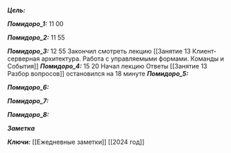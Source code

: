
***Цель:***  

***Помидоро_1:*** 11 00

***Помидоро_2:*** 11 55

***Помидоро_3:*** 12 55
Закончил смотреть лекцию [[Занятие 13 Клиент-серверная архитектура. Работа с управляемыми формами. Команды и События]]
***Помидоро_4:*** 15 20
Начал лекцию Ответы [[Занятие 13 Разбор вопросов]]
остановился на 18 минуте
***Помидоро_5:*** 

***Помидоро_6:*** 

***Помидоро_7:*** 

***Помидоро_8:*** 

***Заметка*** 


***Ключи:*** [[Ежедневные заметки]] [[2024 год]]